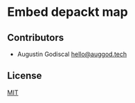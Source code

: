 # Embed depackt map

## Contributors

- Augustin Godiscal <hello@auggod.tech>

## License
[MIT](https://tldrlegal.com/license/mit-license)
